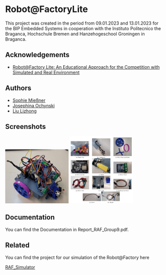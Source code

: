 
# Robot@FactoryLite

This project was created in the period from 09.01.2023 and 13.01.2023 for the BIP Embedded Systems in cooperation with the Instituto Politecnico the Braganca, Hochschule Bremen and Hanzehogeschool Groningen in Braganca.


## Acknowledgements

 - [Robot@Factory Lite: An Educational Approach for the Competition with Simulated and Real Environment](https://core.ac.uk/reader/323508990)

## Authors

- [Sophie Mießner](https://www.github.com/sophiemie)
- [Josephina Ochynski](https://www.github.com/josy12345)
- [Liu Lizhong](https://www.github.com/llzlby)


## Screenshots
<img src="/pictures/step10_2.jpg" width="40%" height="40%">
<img src="/pictures/all_components.jpg" width="40%" height="40%">


## Documentation

You can find the Documentation in Report_RAF_Group9.pdf.

## Related

You can find the project for our simulation of the Robot@Factory here

[RAF_Simulator](https://github.com/sophiemie/RAF_Simulator)
